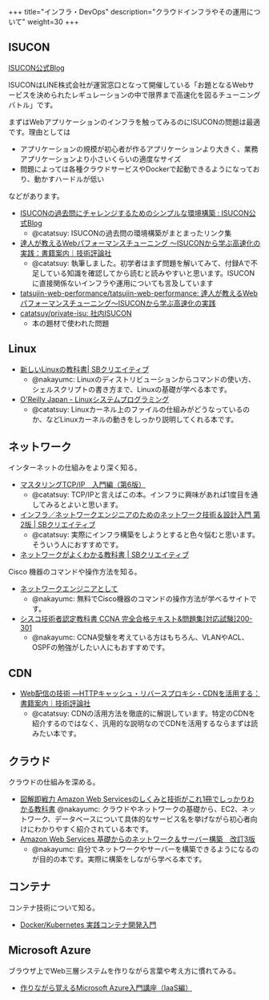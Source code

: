 +++
title="インフラ・DevOps"
description="クラウドインフラやその運用について"
weight=30
+++

## ISUCON

[ISUCON公式Blog](https://isucon.net/)

ISUCONはLINE株式会社が運営窓口となって開催している「お題となるWebサービスを決められたレギュレーションの中で限界まで高速化を図るチューニングバトル」です。

まずはWebアプリケーションのインフラを触ってみるのにISUCONの問題は最適です。理由としては

* アプリケーションの規模が初心者が作るアプリケーションより大きく、業務アプリケーションより小さいくらいの適度なサイズ
* 問題によっては各種クラウドサービスやDockerで起動できるようになっており、動かすハードルが低い

などがあります。

- [ISUCONの過去問にチャレンジするためのシンプルな環境構築 : ISUCON公式Blog](https://isucon.net/archives/54946542.html)
  - @catatsuy: ISUCONの過去問の環境構築がまとまったリンク集
- [達人が教えるWebパフォーマンスチューニング 〜ISUCONから学ぶ高速化の実践：書籍案内｜技術評論社](https://gihyo.jp/book/2022/978-4-297-12846-3)
  - @catatsuy: 執筆しました。初学者はまず問題を解いてみて、付録Aで不足している知識を確認してから読むと読みやすいと思います。ISUCONに直接関係ないインフラや運用についても言及しています
- [tatsujin-web-performance/tatsujin-web-performance: 達人が教えるWebパフォーマンスチューニング〜ISUCONから学ぶ高速化の実践](https://github.com/tatsujin-web-performance/tatsujin-web-performance)
- [catatsuy/private-isu: 社内ISUCON](https://github.com/catatsuy/private-isu)
  - 本の題材で使われた問題

## Linux
- [新しいLinuxの教科書| SBクリエイティブ ](https://www.sbcr.jp/product/4797380941/)
  - @nakayumc: Linuxのディストリビューションからコマンドの使い方、シェルスクリプトの書き方まで、Linuxの基礎が学べる本です。
- [O'Reilly Japan - Linuxシステムプログラミング](https://www.oreilly.co.jp/books/9784873113623/)
  - @catatsuy: Linuxカーネル上のファイルの仕組みがどうなっているのか、などLinuxカーネルの動きをしっかり説明してくれる本です。

## ネットワーク

インターネットの仕組みをより深く知る。

- [マスタリングTCP/IP　入門編（第6版）](https://www.ohmsha.co.jp/book/9784274224478/)
  - @catatsuy: TCP/IPと言えばこの本。インフラに興味があれば1度目を通してみるとよいと思います。
- [インフラ／ネットワークエンジニアのためのネットワーク技術＆設計入門 第2版 | SBクリエイティブ](https://www.sbcr.jp/product/4797396805/)
  - @catatsuy: 実際にインフラ構築をしようとすると色々悩むと思います。そういう人におすすめです。
- [ネットワークがよくわかる教科書 | SBクリエイティブ ](https://www.sbcr.jp/product/4797393804/)

Cisco 機器のコマンドや操作方法を知る。

- [ネットワークエンジニアとして](https://www.infraexpert.com/study/)
  - @nakayumc: 無料でCisco機器のコマンドの操作方法が学べるサイトです。
- [シスコ技術者認定教科書 CCNA 完全合格テキスト&問題集[対応試験]200-301](https://www.shoeisha.co.jp/book/detail/9784798165776)
  - @nakayumc: CCNA受験を考えている方はもちろん、VLANやACL、OSPFの勉強がしたい人にもおすすめです。

## CDN

- [Web配信の技術 ―HTTPキャッシュ・リバースプロキシ・CDNを活用する：書籍案内｜技術評論社](https://gihyo.jp/book/2021/978-4-297-11925-6)
  - @catatsuy: CDNの活用方法を徹底的に解説しています。特定のCDNを紹介するのではなく、汎用的な説明なのでCDNを活用するならまずは読みたい本です。

## クラウド

クラウドの仕組みを深める。

- [図解即戦力 Amazon Web Servicesのしくみと技術がこれ1冊でしっかりわかる教科書](https://gihyo.jp/book/2019/978-4-297-10889-2)
    @nakayumc: クラウドやネットワークの基礎から、EC2、ネットワーク、データベースについて具体的なサービス名を挙げながら初心者向けにわかりやすく紹介されている本です。
- [Amazon Web Services 基礎からのネットワーク＆サーバー構築　改訂3版](https://bookplus.nikkei.com/atcl/catalog/17/261530/)
  - @nakayumc: 自分でネットワークやサーバーを構築できるようになるのが目的の本です。実際に構築をしながら学べる本です。

## コンテナ

コンテナ技術について知る。

- [Docker/Kubernetes 実践コンテナ開発入門](https://gihyo.jp/book/2018/978-4-297-10033-9)

## Microsoft Azure

ブラウザ上でWeb三層システムを作りながら言葉や考え方に慣れてみる。

- [作りながら覚えるMicrosoft Azure入門講座（IaaS編）](https://www.udemy.com/course/microsoft-azure-iaas-part/)
